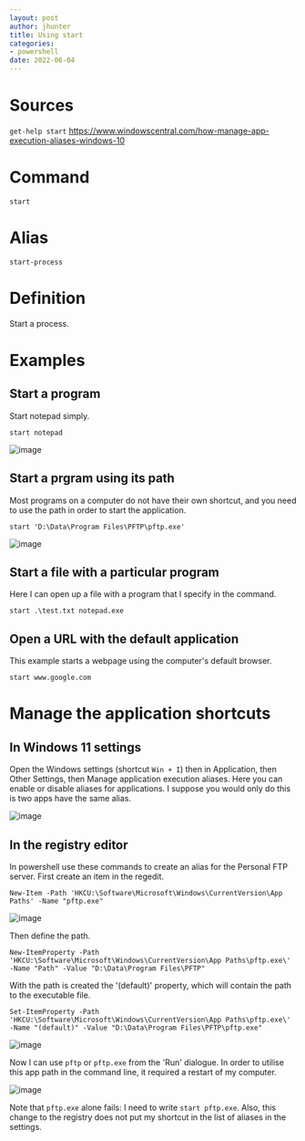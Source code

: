 ```yaml
---
layout: post
author: jhunter
title: Using start
categories:
- powershell
date: 2022-06-04
---
```


# Sources
`get-help start`
https://www.windowscentral.com/how-manage-app-execution-aliases-windows-10

# Command
`start`

# Alias
`start-process`

# Definition
Start a process.

# Examples

## Start a program

Start notepad simply.

`start notepad`

![image](https://james-hunter.github.io/pictures/20220604_1.jpg)

## Start a prgram using its path

Most programs on a computer do not have their own shortcut, and you need to use the path in order to start the application.

`start 'D:\Data\Program Files\PFTP\pftp.exe'`

![image](https://james-hunter.github.io/pictures/20220604_2.jpg)

## Start a file with a particular program

Here I can open up a file with a program that I specify in the command.

`start .\test.txt notepad.exe`

## Open a URL with the default application

This example starts a webpage using the computer's default browser.

`start www.google.com`

# Manage the application shortcuts

## In Windows 11 settings

Open the Windows settings (shortcut `Win + I`) then in Application, then Other Settings, then Manage application execution aliases.
Here you can enable or disable aliases for applications. I suppose you would only do this is two apps have the same alias.

![image](https://james-hunter.github.io/pictures/20220604_3.jpg)

## In the registry editor

In powershell use these commands to create an alias for the Personal FTP server.
First create an item in the regedit.

`New-Item -Path 'HKCU:\Software\Microsoft\Windows\CurrentVersion\App Paths' -Name "pftp.exe"`

![image](https://james-hunter.github.io/pictures/20220604_4.jpg)

Then define the path.

`New-ItemProperty -Path 'HKCU:\Software\Microsoft\Windows\CurrentVersion\App Paths\pftp.exe\' -Name "Path" -Value "D:\Data\Program Files\PFTP"`

With the path is created the '(default)' property, which will contain the path to the executable file.

`Set-ItemProperty -Path 'HKCU:\Software\Microsoft\Windows\CurrentVersion\App Paths\pftp.exe\' -Name "(default)" -Value "D:\Data\Program Files\PFTP\pftp.exe"`

![image](https://james-hunter.github.io/pictures/20220604_5.jpg)

Now I can use `pftp` or `pftp.exe` from the 'Run' dialogue.
In order to utilise this app path in the command line, it required a restart of my computer.

![image](https://james-hunter.github.io/pictures/20220604_6.jpg)

Note that `pftp.exe` alone fails: I need to write `start pftp.exe`.
Also, this change to the registry does not put my shortcut in the list of aliases in the settings.
